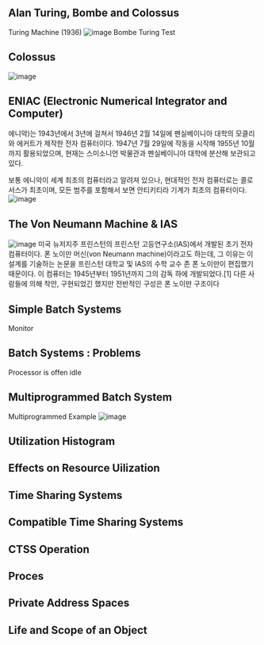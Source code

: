 ## Alan Turing, Bombe and Colossus
Turing Machine (1936)
![image](https://github.com/rheejin92/Studing/assets/131955566/f38037a9-f04f-496a-9e1d-2d609289cde4)
Bombe
Turing Test

## Colossus
![image](https://github.com/rheejin92/Studing/assets/131955566/e3beaaf6-0f4f-4c51-946f-fac0ef3135fd)

## ENIAC (Electronic Numerical Integrator and Computer)
에니악)는 1943년에서 3년에 걸쳐서 1946년 2월 14일에 펜실베이니아 대학의 모클리와 에커트가 제작한 전자 컴퓨터이다. 1947년 7월 29일에 작동을 시작해 1955년 10월까지 활용되었으며, 현재는 스미소니언 박물관과 펜실베이니아 대학에 분산해 보관되고 있다.

보통 에니악이 세계 최초의 컴퓨터라고 알려져 있으나, 현대적인 전자 컴퓨터로는 콜로서스가 최초이며, 모든 범주를 포함해서 보면 안티키티라 기계가 최초의 컴퓨터이다.
![image](https://github.com/rheejin92/Studing/assets/131955566/037415b5-4a0f-4e31-9711-c4ea4c3d1b97)

## The Von Neumann Machine & IAS
![image](https://github.com/rheejin92/Studing/assets/131955566/03da63ff-5ba3-4137-9cf4-e6681c614267)
 미국 뉴저지주 프린스턴의 프린스턴 고등연구소(IAS)에서 개발된 초기 전자 컴퓨터이다. 폰 노이만 머신(von Neumann machine)이라고도 하는데, 그 이유는 이 설계를 기술하는 논문을 프린스턴 대학교 및 IAS의 수학 교수 존 폰 노이만이 편집했기 때문이다. 이 컴퓨터는 1945년부터 1951년까지 그의 감독 하에 개발되었다.[1] 다른 사람들에 의해 착안, 구현되었긴 했지만 전반적인 구성은 폰 노이만 구조이다

 ## Simple Batch Systems
 Monitor

 ## Batch Systems : Problems
 Processor is offen idle

 ## Multiprogrammed Batch System
  Multiprogrammed Example
  ![image](https://github.com/rheejin92/Studing/assets/131955566/27d1e7e5-2324-4130-9542-b168e248313c)

 ## Utilization Histogram

 ## Effects on Resource Uilization
 ## Time Sharing Systems
 ## Compatible Time Sharing Systems
 ## CTSS Operation
 ## Proces
 ## Private Address Spaces
 ## Life and Scope of an Object
